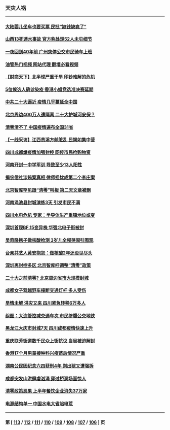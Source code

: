 ### 天灾人祸
---
#### [大陆婴儿坐车也要买票 民批“缺钱缺疯了”](../../pages/ncid280/n13814495.md?08312045) 
#### [山西13死透水事故 官方称处理52人未见细节](../../pages/ncid280/n13814417.md?08312045) 
#### [一夜回到40年前 广州突停公交市民骑车上班](../../pages/ncid280/n13814287.md?08312045) 
#### [油管热门视频 网站代理 翻墙必看视频](http://209.222.30.114:81/youtube.html?08312045)
#### [【财商天下】北半球严重干旱 印钞难解的危机](../../pages/ncid280/n13814000.md?08312045) 
#### [5位候选人确诊染疫 香港小姐竞选准决赛延期](../../pages/ncid280/n13814005.md?08312045) 
#### [中共二十大逼近 疫情几乎蔓延全中国](../../pages/ncid280/n13813991.md?08312045) 
#### [北京周边400万人遭隔离 二十大护城河安保？](../../pages/ncid280/n13813870.md?08312045) 
#### [清零清不了 中国疫情遍布全国31省](../../pages/ncid280/n13813867.md?08312045) 
#### [【一线采访】江西贵溪方舱脏乱 民揭如集中营](../../pages/ncid280/n13813251.md?08312045) 
#### [四川成都爆疫情加强封控 网传市民抢购物资](../../pages/ncid280/n13813588.md?08312045) 
#### [河南开封一中学军训 导致至少13人阳性](../../pages/ncid280/n13813702.md?08312045) 
#### [揭农信社涉贿案真相 律师担忧成第二个李庄案](../../pages/ncid280/n13812915.md?08312045) 
#### [北京智库罕见跟“清零”叫板 第二天文章被删](../../pages/ncid280/n13813675.md?08312045) 
#### [河南渑池县封城演练3天 引发市民不满](../../pages/ncid280/n13813454.md?08312045) 
#### [四川水电危机 专家：半导体生产重镇地位或变](../../pages/ncid280/n13813508.md?08312045) 
#### [深圳首现BF.15变异株 华强北电子街被封](../../pages/ncid280/n13813444.md?08312045) 
#### [吴奇隆携子做核酸检测 3岁儿全程哭闹引围观](../../pages/ncid280/n13813361.md?08312045) 
#### [台亲共艺人黄安抱怨：做核酸2年还没见尽头](../../pages/ncid280/n13813307.md?08312045) 
#### [深圳再封控多区 北京智库吁调整“清零”政策](../../pages/ncid280/n13813188.md?08312045) 
#### [二十大之前清零? 北京周边省市大规模封城](../../pages/ncid280/n13813098.md?08312045) 
#### [成都女子驾越野车撞断交通灯杆 多人受伤](../../pages/ncid280/n13813035.md?08312045) 
#### [旱情未解 洪灾又来 四川紧急转移6万多人](../../pages/ncid280/n13812986.md?08312045) 
#### [组图：大连管控减交通车次 市民挤爆公交地铁](../../pages/ncid280/n13812801.md?08312045) 
#### [黑龙江大庆市封城7天 四川成都疫情快速上升](../../pages/ncid280/n13812688.md?08312045) 
#### [重庆联芳街道数千民众上街抗议 当局被迫解封](../../pages/ncid280/n13812220.md?08312045) 
#### [香港17个月男童接种科兴疫苗后情况严重](../../pages/ncid280/n13812285.md?08312045) 
#### [湖南公民因纪念六四获刑4年 刚出狱又遭强拆](../../pages/ncid280/n13812179.md?08312045) 
#### [成都突发山洪肆虐汹涌 穿过桥洞场面惊人](../../pages/ncid280/n13812144.md?08312045) 
#### [清零政策恶果 上半年餐饮企业消失37万家](../../pages/ncid280/n13811634.md?08312045) 
#### [电源结构单一 中国水电大省陷电荒](../../pages/ncid280/n13811628.md?08312045) 

---
#### 第 [ [113](./113.md?08312045) / [112](./112.md?08312045) / [111](./111.md?08312045) / [110](./110.md?08312045) / [109](./109.md?08312045) / [108](./108.md?08312045) / [107](./107.md?08312045) / [106](./106.md?08312045) ] 页
